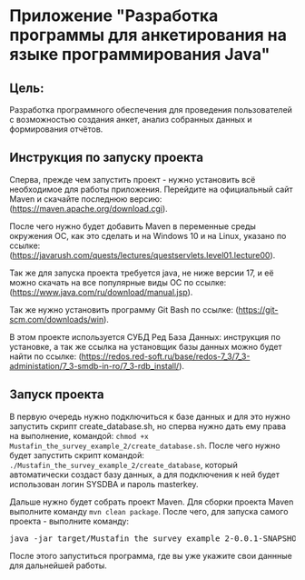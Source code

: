 # Приложение "Разработка программы для анкетирования на языке программирования Java"
## Цель:
Разработка программного обеспечения для проведения пользователей с возможностью создания анкет, анализ собранных данных и формирования отчëтов.
## Инструкция по запуску проекта

Сперва, прежде чем запустить проект - нужно установить всё необходимое для работы приложения.
Перейдите на официальный сайт Maven и скачайте последнюю версию: (https://maven.apache.org/download.cgi).

После чего нужно будет добавить Maven в переменные среды окружения ОС, как это сделать и на Windows 10 и на Linux, указано по ссылке: (https://javarush.com/quests/lectures/questservlets.level01.lecture00).

Так же для запуска проекта требуется java, не ниже версии 17, и её можно скачать на все популярные виды ОС по ссылке: (https://www.java.com/ru/download/manual.jsp).

Так же нужно установить программу Git Bash по ссылке: (https://git-scm.com/downloads/win).

В этом проекте используется СУБД Ред База Данных: инструкция по установке, а так же ссылка на установщик базы данных можно будет найти по ссылке: (https://redos.red-soft.ru/base/redos-7_3/7_3-administation/7_3-smdb-in-ro/7_3-rdb_install/).
## Запуск проекта
В первую очередь нужно подключиться к базе данных и для это нужно запустить скрипт create_database.sh, но сперва нужно дать ему права на выполнение, командой: `chmod +x Mustafin_the_survey_example_2/create_database.sh`.
После чего нужно будет запустить скрипт командой: `./Mustafin_the_survey_example_2/create_database`, который автоматически создаст базу данных, а для подключения к ней будет использован логин SYSDBA и пароль masterkey.

Дальше нужно будет собрать проект Maven. Для сборки проекта Maven выполните команду `mvn clean package`.
После чего, для запуска самого проекта - выполните команду:

   <pre>java -jar target/Mustafin_the_survey_example_2-0.0.1-SNAPSHOT.jar</pre>
После этого запуститься программа, где вы уже укажите свои даннные для дальнейшей работы.